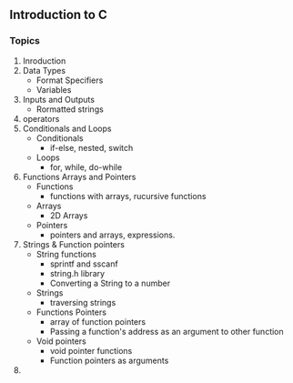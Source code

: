## Introduction to C

### Topics
1. Inroduction 
2. Data Types
    - Format Specifiers
    - Variables
3. Inputs and Outputs
    - Rormatted strings
4. operators
5. Conditionals and Loops
    - Conditionals
        - if-else, nested, switch
    - Loops
        - for, while, do-while
6. Functions Arrays and Pointers
    * Functions
        - functions with arrays, rucursive functions
    * Arrays
        - 2D Arrays
    * Pointers
        - pointers and arrays, expressions.
7. Strings & Function pointers
    * String functions
        - sprintf and sscanf
        - string.h library
        - Converting a String to a number
    * Strings 
        * traversing strings
    * Functions Pointers
        - array of function pointers
        - Passing a function's address as an argument to other function
    * Void pointers
        - void pointer functions
        - Function pointers as arguments
8. 
